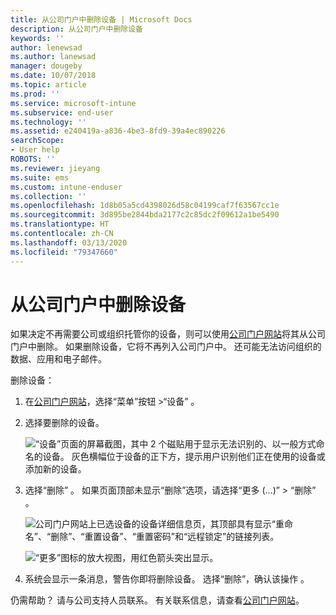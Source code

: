 ```yaml
---
title: 从公司门户中删除设备 | Microsoft Docs
description: 从公司门户中删除设备
keywords: ''
author: lenewsad
ms.author: lanewsad
manager: dougeby
ms.date: 10/07/2018
ms.topic: article
ms.prod: ''
ms.service: microsoft-intune
ms.subservice: end-user
ms.technology: ''
ms.assetid: e240419a-a836-4be3-8fd9-39a4ec890226
searchScope:
- User help
ROBOTS: ''
ms.reviewer: jieyang
ms.suite: ems
ms.custom: intune-enduser
ms.collection: ''
ms.openlocfilehash: 1d8b05a5cd4398026d58c04199caf7f63567cc1e
ms.sourcegitcommit: 3d895be2844bda2177c2c85dc2f09612a1be5490
ms.translationtype: HT
ms.contentlocale: zh-CN
ms.lasthandoff: 03/13/2020
ms.locfileid: "79347660"
---
```

# <a name="remove-your-device-from-the-company-portal"></a>从公司门户中删除设备

如果决定不再需要公司或组织托管你的设备，则可以使用[公司门户网站](https://go.microsoft.com/fwlink/?linkid=2010980)将其从公司门户中删除。 如果删除设备，它将不再列入公司门户中。 还可能无法访问组织的数据、应用和电子邮件。

删除设备：

1. 在[公司门户网站](https://portal.manage.microsoft.com)，选择“菜单”按钮 >“设备”   。  

2. 选择要删除的设备。  

    ![“设备”页面的屏幕截图，其中 2 个磁贴用于显示无法识别的、以一般方式命名的设备。 灰色横幅位于设备的正下方，提示用户识别他们正在使用的设备或添加新的设备。](./media/rename-reset-device-step2-1808.png) 

3. 选择“删除”  。 如果页面顶部未显示“删除”选项，请选择“更多 (…)” > “删除”   。  

   ![公司门户网站上已选设备的设备详细信息页，其顶部具有显示“重命名”、“删除”、“重置设备”、“重置密码”和“远程锁定”的链接列表。 ](./media/rename-reset-device-1808.png)  
  

    ![“更多”图标的放大视图，用红色箭头突出显示。](./media/rename-reset-device-step3-more-1808.png)   

4. 系统会显示一条消息，警告你即将删除设备。 选择“删除”，确认该操作  。  

仍需帮助？ 请与公司支持人员联系。 有关联系信息，请查看[公司门户网站](https://go.microsoft.com/fwlink/?linkid=2010980)。
